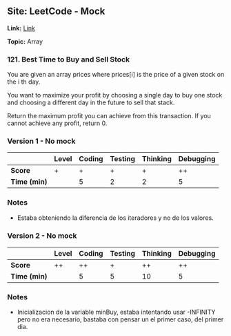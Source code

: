 ## Site: LeetCode - Mock

**Link:** [Link](https://leetcode.com/problems/best-time-to-buy-and-sell-stock/description/)

**Topic:** Array

### 121. Best Time to Buy and Sell Stock

You are given an array prices where prices[i] is the price of a given stock
on the i th day.

You want to maximize your profit by choosing a single day to buy one stock
and choosing a different day in the future to sell that stack.

Return the maximum profit you can achieve from this transaction. If you cannot
achieve any profit, return 0.

### Version 1 - No mock

|           | Level | Coding | Testing | Thinking | Debugging  |
|-----------|-------|--------|---------|----------|------------|
| **Score** | +     |  +     | +       | +         | ++         |
| **Time (min)** | | 5 | 2 | 2 | 5 |

### Notes
- Estaba obteniendo la diferencia de los iteradores y no de los valores.

### Version 2 - No mock

|           | Level | Coding | Testing | Thinking | Debugging  |
|-----------|-------|--------|---------|----------|------------|
| **Score** | ++    | ++      | +      | ++      | ++          |
| **Time (min)** | | 5 | 5 | 10 | 5 |

### Notes
- Inicializacion de la variable minBuy, estaba intentando usar -INFINITY pero
  no era necesario, bastaba con pensar un el primer caso, del primer dia. 
